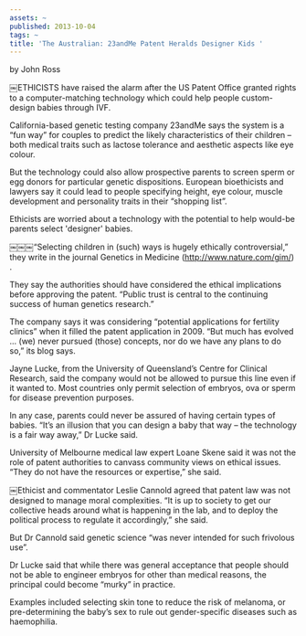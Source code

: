 ```yaml
---
assets: ~
published: 2013-10-04
tags: ~
title: 'The Australian: 23andMe Patent Heralds Designer Kids '
---
```

by John Ross 

￼ETHICISTS have raised the alarm after the US Patent Office granted rights to a computer-matching technology which could help people custom-design babies through IVF.

California-based genetic testing company 23andMe says the system is a “fun way” for couples to predict the likely characteristics of their children – both medical traits such as lactose tolerance and aesthetic aspects like eye colour.

But the technology could also allow prospective parents to screen sperm or egg donors for particular genetic dispositions. European bioethicists and lawyers say it could lead to people specifying height, eye colour, muscle development and personality traits in their “shopping list”.

Ethicists are worried about a technology with the potential to help would-be parents select 'designer' babies. 

￼￼￼“Selecting children in (such) ways is hugely ethically controversial,” they write in the journal Genetics in Medicine (http://www.nature.com/gim/) .

They say the authorities should have considered the ethical implications before approving the patent. “Public trust is central to the continuing success of human genetics research.”

The company says it was considering “potential applications for fertility clinics” when it filled the patent application in 2009. “But much has evolved ... (we) never pursued (those) concepts, nor do we have any plans to do so,” its blog says.

Jayne Lucke, from the University of Queensland’s Centre for Clinical Research, said the company would not be allowed to pursue this line even if it wanted to. Most countries only permit selection of embryos, ova or sperm for disease prevention purposes.

In any case, parents could never be assured of having certain types of babies. “It’s an illusion that you can design a baby that way – the technology is a fair way away,” Dr Lucke said.

University of Melbourne medical law expert Loane Skene said it was not the role of patent authorities to canvass community views on ethical issues. “They do not have the resources or expertise,” she said.

￼Ethicist and commentator Leslie Cannold agreed that patent law was not designed to manage moral complexities. “It is up to society to get our collective heads around what is happening in the lab, and to deploy the political process to regulate it accordingly,” she said.

But Dr Cannold said genetic science “was never intended for such frivolous use”.

Dr Lucke said that while there was general acceptance that people should not be able to engineer embryos for other than medical reasons, the principal could become “murky” in practice.

Examples included selecting skin tone to reduce the risk of melanoma, or pre-determining the baby’s sex to rule out gender-specific diseases such as haemophilia.